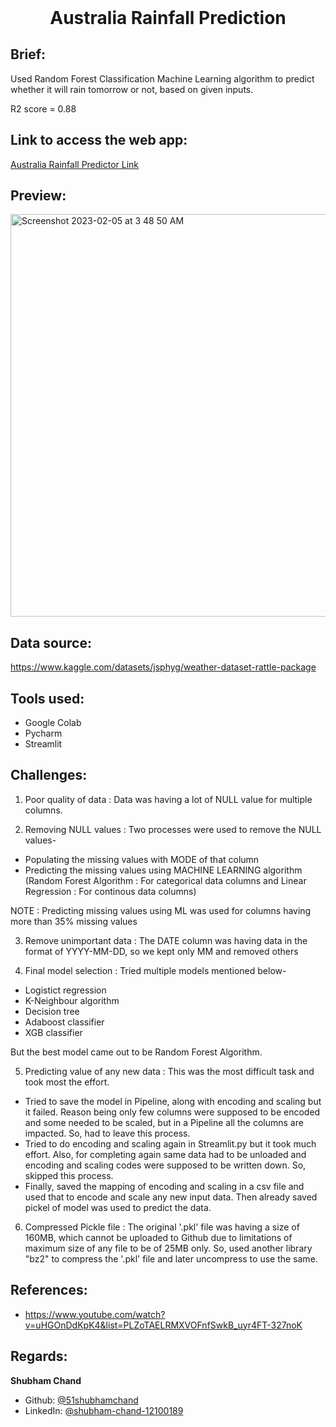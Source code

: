 <h1 align="center" style="margin-top: 0px;">Australia Rainfall Prediction</h1>


## Brief:
Used Random Forest Classification Machine Learning algorithm to predict whether it will rain tomorrow or not, based on given inputs.

R2 score = 0.88


## Link to access the web app:
[Australia Rainfall Predictor Link](https://51shubhamchand-ml-rain-prediction-streamlit-wxt7rg.streamlit.app/)


## Preview:
<img width="644" alt="Screenshot 2023-02-05 at 3 48 50 AM" src="https://user-images.githubusercontent.com/36957216/216791839-38575ae3-c173-4741-b641-78dc74394a83.png">


## Data source:
https://www.kaggle.com/datasets/jsphyg/weather-dataset-rattle-package


## Tools used:
* Google Colab
* Pycharm
* Streamlit


## Challenges:
1. Poor quality of data : Data was having a lot of NULL value for multiple columns.

2. Removing NULL values : Two processes were used to remove the NULL values-
  * Populating the missing values with MODE of that column
  * Predicting the missing values using MACHINE LEARNING algorithm (Random Forest Algorithm : For categorical data columns 
  and Linear Regression : For continous data columns)
  
  NOTE : Predicting missing values using ML was used for columns having more than 35% missing values

3. Remove unimportant data : The DATE column was having data in the format of YYYY-MM-DD, so we kept only MM and removed others

4. Final model selection : Tried multiple models mentioned below-
  * Logistict regression
  * K-Neighbour algorithm
  * Decision tree
  * Adaboost classifier
  * XGB classifier
  
  But the best model came out to be Random Forest Algorithm.

5. Predicting value of any new data : This was the most difficult task and took most the effort.
  * Tried to save the model in Pipeline, along with encoding and scaling but it failed.
  Reason being only few columns were supposed to be encoded and some needed to be scaled, but in a Pipeline all the columns are impacted. So, had to leave this process.
  * Tried to do encoding and scaling again in Streamlit.py but it took much effort. Also, for completing again same data had to be unloaded and encoding and scaling codes were supposed to be written down. So, skipped this process.
  * Finally, saved the mapping of encoding and scaling in a csv file and used that to encode and scale any new input data. Then already saved pickel of model was used to predict the data.

6. Compressed Pickle file : The original '.pkl' file was having a size of 160MB, which cannot be uploaded to Github due to limitations of maximum size of any file to be of 25MB only. So, used another library "bz2" to compress the '.pkl' file and later uncompress to use the same.


## References:
* https://www.youtube.com/watch?v=uHGOnDdKpK4&list=PLZoTAELRMXVOFnfSwkB_uyr4FT-327noK


## Regards:
**Shubham Chand**
- Github: [@51shubhamchand](https://github.com/51shubhamchand)
- LinkedIn: [@shubham-chand-12100189](https://www.linkedin.com/in/shubham-chand-12100189)
